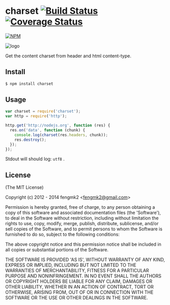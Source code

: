 charset [![Build Status](https://secure.travis-ci.org/fengmk2/charset.png)](http://travis-ci.org/fengmk2/charset) [![Coverage Status](https://coveralls.io/repos/fengmk2/charset/badge.png)](https://coveralls.io/r/fengmk2/charset)
=======

[![NPM](https://nodei.co/npm/charset.png?downloads=true&stars=true)](https://nodei.co/npm/charset)

![logo](https://raw.github.com/fengmk2/charset/master/logo.png)

Get the content charset from header and html content-type.

## Install

```bash
$ npm install charset
```

## Usage

```js
var charset = require('charset');
var http = require('http');

http.get('http://nodejs.org', function (res) {
  res.on('data', function (chunk) {
    console.log(charset(res.headers, chunk));
    res.destroy();
  });
});
```

Stdout will should log: `utf8` .

## License

(The MIT License)

Copyright (c) 2012 - 2014 fengmk2 &lt;fengmk2@gmail.com&gt;

Permission is hereby granted, free of charge, to any person obtaining
a copy of this software and associated documentation files (the
'Software'), to deal in the Software without restriction, including
without limitation the rights to use, copy, modify, merge, publish,
distribute, sublicense, and/or sell copies of the Software, and to
permit persons to whom the Software is furnished to do so, subject to
the following conditions:

The above copyright notice and this permission notice shall be
included in all copies or substantial portions of the Software.

THE SOFTWARE IS PROVIDED 'AS IS', WITHOUT WARRANTY OF ANY KIND,
EXPRESS OR IMPLIED, INCLUDING BUT NOT LIMITED TO THE WARRANTIES OF
MERCHANTABILITY, FITNESS FOR A PARTICULAR PURPOSE AND NONINFRINGEMENT.
IN NO EVENT SHALL THE AUTHORS OR COPYRIGHT HOLDERS BE LIABLE FOR ANY
CLAIM, DAMAGES OR OTHER LIABILITY, WHETHER IN AN ACTION OF CONTRACT,
TORT OR OTHERWISE, ARISING FROM, OUT OF OR IN CONNECTION WITH THE
SOFTWARE OR THE USE OR OTHER DEALINGS IN THE SOFTWARE.
